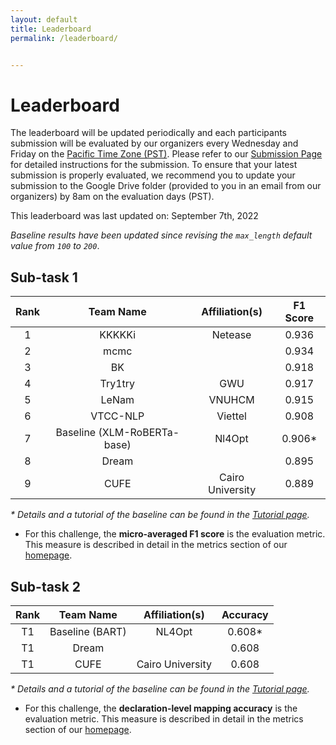 ```yaml
---
layout: default
title: Leaderboard
permalink: /leaderboard/


---
```


# Leaderboard

The leaderboard will be updated periodically and each participants submission will be evaluated by our organizers every Wednesday and Friday on the [Pacific Time Zone (PST)](https://time.is/PT). Please refer to <!-- the template in the starter kit and --> our [Submission Page](https://nl4opt.github.io/submissions/) for detailed instructions for the submission. To ensure that your latest submission is properly evaluated, we recommend you to update your submission to the Google Drive folder (provided to you in an email from our organizers) by 8am on the evaluation days (PST). 

This leaderboard was last updated on: September 7th, 2022

*Baseline results have been updated since revising the `max_length` default value from `100` to `200`*.

## Sub-task 1

| Rank | Team Name                   | Affiliation(s)  | F1 Score |
|:----:|:---------------------------:|:---------------:|:--------:|
| 1    | KKKKKi                      | Netease         | 0.936    |
| 2    | mcmc                        |                 | 0.934    |
| 3    | BK                          |                 | 0.918    |
| 4    | Try1try                     | GWU             | 0.917    |
| 5    | LeNam                       | VNUHCM          | 0.915    |
| 6    | VTCC-NLP                    | Viettel         | 0.908    |
| 7    | Baseline (XLM-RoBERTa-base) | Nl4Opt          | 0.906*   |
| 8    | Dream                       |                 | 0.895    |
| 9    | CUFE                        | Cairo University| 0.889    |


*\* Details and a tutorial of the baseline can be found in the [Tutorial page](https://nl4opt.github.io/tutorial/).*

* For this challenge, the **micro-averaged F1 score** is the evaluation metric. This measure is described in detail in the metrics section of our [homepage](https://nl4opt.github.io/). 

## Sub-task 2

| Rank | Team Name       | Affiliation(s) | Accuracy |
|:----:|:---------------:|:--------------:|:--------:|
| T1   | Baseline (BART) | NL4Opt         | 0.608*   |
| T1   | Dream           |                | 0.608    |
| T1   | CUFE            |Cairo University| 0.608    |

*\* Details and a tutorial of the baseline can be found in the [Tutorial page](https://nl4opt.github.io/tutorial/).*

* For this challenge, the **declaration-level mapping accuracy** is the evaluation metric. This measure is described in detail in the metrics section of our [homepage](https://nl4opt.github.io/).

